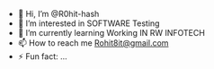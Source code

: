 - 👋 Hi, I’m @R0hit-hash
- 👀 I’m interested in SOFTWARE Testing
- 🌱 I’m currently learning Working IN RW INFOTECH
- 📫 How to reach me Rohit8it@gmail.com
- ⚡ Fun fact: ...

<!---
R0hit-hash/R0hit-hash is a ✨ special ✨ repository because its `README.md` (this file) appears on your GitHub profile.
You can click the Preview link to take a look at your changes.
--->
